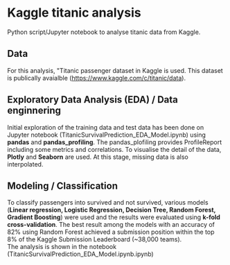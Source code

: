 # Kaggle titanic analysis
Python script/Jupyter notebook to analyse titanic data from Kaggle.

## Data
For this analysis, "Titanic passenger dataset in Kaggle is used. This dataset is publically avaialble (https://www.kaggle.com/c/titanic/data).

## Exploratory Data Analysis (EDA) / Data enginnering
Initial exploration of the training data and test data has been done on Jupyter notebook (TitanicSurvivalPrediction_EDA_Model.ipynb) using **pandas** and **pandas_profiling**. The pandas_plofiling provides ProfileReport including some metrics and correlations. To visualise the detail of the data, **Plotly** and **Seaborn** are used. At this stage, missing data is also interpolated.
  
## Modeling / Classification
To classify passengers into survived and not survived, various models (**Linear regression, Logistic Regression, Decision Tree, Random Forest, Gradient Boosting**) were used and the results were evaluated using **k-fold cross-validation**. The best result among the models with an accuracy of 82% using Random Forest achieved a submission position within the top 8% of the Kaggle Submission Leaderboard (~38,000 teams).  
The analysis is shown in the notebook (TitanicSurvivalPrediction_EDA_Model.ipynb.ipynb)
